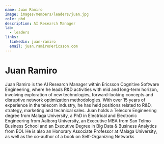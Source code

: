 ```yaml
---
name: Juan Ramiro
image: images/members/leaders/juan.jpg
role: phd
description: AI Research Manager
lab: 
  - leaders
links:
  linkedin: juan-ramiro
  email: juan.ramiro@ericsson.com
---
```


# Juan Ramiro

Juan Ramiro is the AI Research Manager within Ericsson Cognitive Software Engineering, where he leads R&D activities with mid and long-term horizon, involving exploration of new technologies, forward-looking concepts and disruptive network optimization methodologies.
With over 15 years of experience in the telecom industry, he has held positions related to R&D, strategy, marketing and technical sales.
Juan holds a Telecom Engineering degree from Malaga University, a PhD in Electrical and Electronic Engineering from Aalborg University, an Executive MBA from San Telmo Business School and an Executive Degree in Big Data & Business Analytics from EOI. He is also an Honorary Associate Professor at Malaga University, as well as the co-author of a book on Self-Organizing Networks

